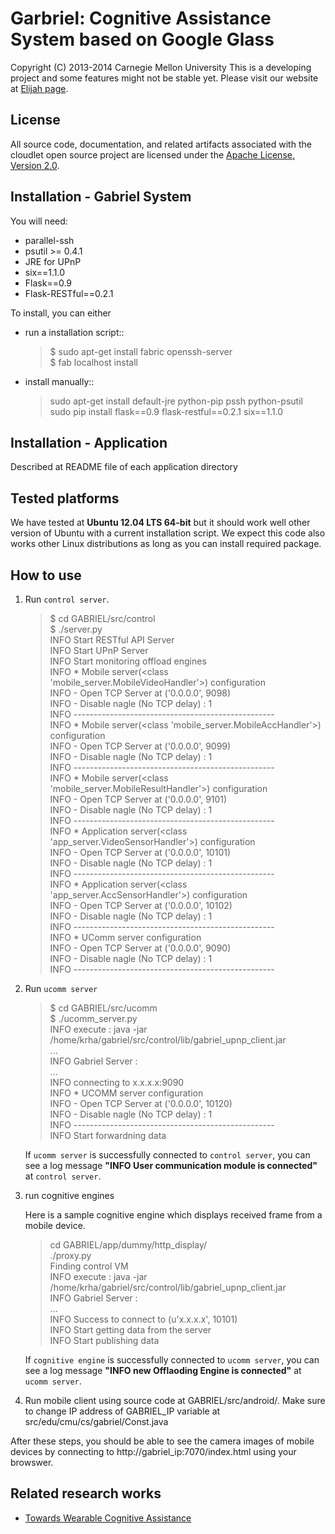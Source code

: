 Garbriel: Cognitive Assistance System based on Google Glass
========================================================
Copyright (C) 2013-2014 Carnegie Mellon University
This is a developing project and some features might not be stable yet.
Please visit our website at [Elijah page](http://elijah.cs.cmu.edu/).



License
----------

All source code, documentation, and related artifacts associated with the
cloudlet open source project are licensed under the [Apache License, Version
2.0](http://www.apache.org/licenses/LICENSE-2.0.html).



Installation - Gabriel System
-------------

You will need:

* parallel-ssh
* psutil >= 0.4.1
* JRE for UPnP
* six==1.1.0
* Flask==0.9
* Flask-RESTful==0.2.1


To install, you can either 

* run a installation script::

	> $ sudo apt-get install fabric openssh-server  
	> $ fab localhost install

* install manually::

	> sudo apt-get install default-jre python-pip pssh python-psutil  
	> sudo pip install flask==0.9 flask-restful==0.2.1 six==1.1.0



Installation - Application
-------------

Described at README file of each application directory



Tested platforms
---------------------

We have tested at __Ubuntu 12.04 LTS 64-bit__ but it should work well other
version of Ubuntu with a current installation script. We expect this code also
works other Linux distributions as long as you can install required package.



How to use
--------------

1. Run `control server`.

	> $ cd GABRIEL/src/control  
	> $ ./server.py  
	> INFO     Start RESTful API Server  
	> INFO     Start UPnP Server  
	> INFO     Start monitoring offload engines  
	> INFO     * Mobile server(<class 'mobile_server.MobileVideoHandler'>) configuration  
	> INFO      - Open TCP Server at ('0.0.0.0', 9098)  
	> INFO      - Disable nagle (No TCP delay)  : 1  
	> INFO     --------------------------------------------------  
	> INFO     * Mobile server(<class 'mobile_server.MobileAccHandler'>) configuration  
	> INFO      - Open TCP Server at ('0.0.0.0', 9099)  
	> INFO      - Disable nagle (No TCP delay)  : 1  
	> INFO     --------------------------------------------------  
	> INFO     * Mobile server(<class 'mobile_server.MobileResultHandler'>) configuration  
	> INFO      - Open TCP Server at ('0.0.0.0', 9101)  
	> INFO      - Disable nagle (No TCP delay)  : 1  
	> INFO     --------------------------------------------------  
	> INFO     * Application server(<class 'app_server.VideoSensorHandler'>) configuration  
	> INFO      - Open TCP Server at ('0.0.0.0', 10101)  
	> INFO      - Disable nagle (No TCP delay)  : 1  
	> INFO     --------------------------------------------------  
	> INFO     * Application server(<class 'app_server.AccSensorHandler'>) configuration  
	> INFO      - Open TCP Server at ('0.0.0.0', 10102)  
	> INFO      - Disable nagle (No TCP delay)  : 1  
	> INFO     --------------------------------------------------  
	> INFO     * UComm server configuration  
	> INFO      - Open TCP Server at ('0.0.0.0', 9090)  
	> INFO      - Disable nagle (No TCP delay)  : 1  
	> INFO     --------------------------------------------------  


2. Run `ucomm server`

	> $ cd GABRIEL/src/ucomm  
	> $ ./ucomm_server.py  
	> INFO     execute : java -jar /home/krha/gabriel/src/control/lib/gabriel_upnp_client.jar  
	>  ...  
	> INFO    Gabriel Server :  
	>  ...  
	> INFO    connecting to x.x.x.x:9090  
	> INFO    * UCOMM server configuration  
	> INFO     - Open TCP Server at ('0.0.0.0', 10120)  
	> INFO     - Disable nagle (No TCP delay)  : 1  
	> INFO    --------------------------------------------------  
	> INFO    Start forwardning data  
	>
	
	If `ucomm server` is successfully connected to `control server`, you can see
	a log message __"INFO     User communication module is connected"__ at
	`control server`.

3. run cognitive engines

	Here is a sample cognitive engine which displays received frame from a
	mobile device.

	> cd GABRIEL/app/dummy/http_display/  
	> ./proxy.py  
	> Finding control VM  
	> INFO     execute : java -jar /home/krha/gabriel/src/control/lib/gabriel_upnp_client.jar  
	> INFO     Gabriel Server :  
	>  ...  
	> INFO     Success to connect to (u'x.x.x.x', 10101)  
	> INFO     Start getting data from the server  
	> INFO     Start publishing data  

	If `cognitive engine` is successfully connected to `ucomm server`, you can
	see a log message __"INFO    new Offlaoding Engine is connected"__ at
	`ucomm server`.

4. Run mobile client using source code at GABRIEL/src/android/. Make sure to
   change IP address of GABRIEL_IP variable at
   src/edu/cmu/cs/gabriel/Const.java


After these steps, you should be able to see the camera images of mobile
devices by connecting to http://gabriel_ip:7070/index.html using your browswer.



Related research works
--------------------------

* [Towards Wearable Cognitive Assistance](http://reports-archive.adm.cs.cmu.edu/anon/2013/CMU-CS-13-134.pdf)
